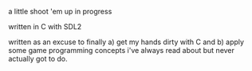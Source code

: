 a little shoot 'em up in progress

written in C with SDL2

written as an excuse to finally a) get my hands dirty with C and b) apply some game programming concepts i've always read about but never actually got to do.
